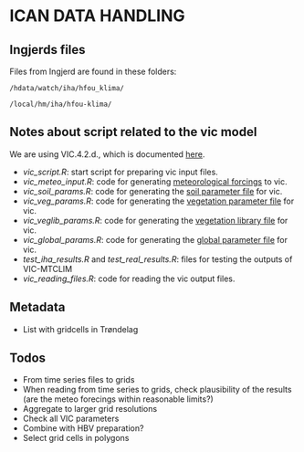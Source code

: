 # ICAN DATA HANDLING

## Ingjerds files

Files from Ingjerd are found in these folders:

`/hdata/watch/iha/hfou_klima/`

`/local/hm/iha/hfou-klima/`

## Notes about script related to the vic model

We are using VIC.4.2.d., which is documented [here](http://vic.readthedocs.io/en/vic.4.2.d/).

- *vic_script.R*: start script for preparing vic input files.
- *vic_meteo_input.R*: code for generating [meteorological forcings](http://vic.readthedocs.io/en/vic.4.2.d/Documentation/ForcingData/) to vic.
- *vic_soil_params.R*: code for generating the [soil parameter file](http://vic.readthedocs.io/en/vic.4.2.d/Documentation/SoilParam/) for vic.
- *vic_veg_params.R*: code for generating the [vegetation parameter file](http://vic.readthedocs.io/en/vic.4.2.d/Documentation/VegParam/) for vic.
- *vic_veglib_params.R*: code for generating the [vegetation library file](http://vic.readthedocs.io/en/vic.4.2.d/Documentation/VegLib/) for vic.
- *vic_global_params.R*: code for generating the [global parameter file](http://vic.readthedocs.io/en/vic.4.2.d/Documentation/GlobalParam/) for vic.
- *test_iha_results.R* and *test_real_results.R*: files for testing the outputs of VIC-MTCLIM
- *vic_reading_files.R*: code for reading the vic output files.

## Metadata

- List with gridcells in Trøndelag

## Todos

- From time series files to grids
- When reading from time series to grids, check plausibility of the results (are the meteo forecings within reasonable limits?)
- Aggregate to larger grid resolutions
- Check all VIC parameters
- Combine with HBV preparation?
- Select grid cells in polygons

